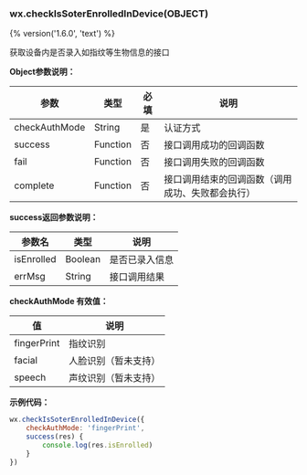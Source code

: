 ### wx.checkIsSoterEnrolledInDevice(OBJECT)
{% version('1.6.0', 'text') %}

获取设备内是否录入如指纹等生物信息的接口


**Object参数说明：**

| 参数          | 类型     | 必填 | 说明                                             |
|---------------|----------|------|--------------------------------------------------|
| checkAuthMode | String   | 是   | 认证方式                                         |
| success       | Function | 否   | 接口调用成功的回调函数                           |
| fail          | Function | 否   | 接口调用失败的回调函数                           |
| complete      | Function | 否   | 接口调用结束的回调函数（调用成功、失败都会执行） |


**success返回参数说明：**

| 参数名     | 类型    | 说明           |
|------------|---------|----------------|
| isEnrolled | Boolean | 是否已录入信息 |
| errMsg     | String  | 接口调用结果   |

**checkAuthMode 有效值：**

| 值          | 说明                 |
|-------------|----------------------|
| fingerPrint | 指纹识别             |
| facial      | 人脸识别（暂未支持） |
| speech      | 声纹识别（暂未支持） |

**示例代码：**

```javascript
wx.checkIsSoterEnrolledInDevice({
    checkAuthMode: 'fingerPrint',
    success(res) {
        console.log(res.isEnrolled)
    }
})
```

